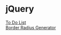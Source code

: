 # jQuery

[To Do List](https://raw.githack.com/pmging/jQuery/master/index.html)  
[Border Radius Generator](https://raw.githack.com/pmging/jQuery/main/index.html)
